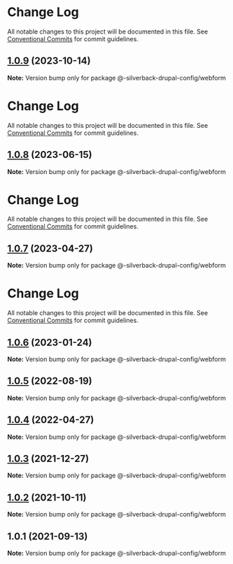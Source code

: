 # Change Log

All notable changes to this project will be documented in this file. See
[Conventional Commits](https://conventionalcommits.org) for commit guidelines.

## [1.0.9](https://github.com/AmazeeLabs/silverback-mono/compare/@-silverback-drupal-config/webform@1.0.8...@-silverback-drupal-config/webform@1.0.9) (2023-10-14)

**Note:** Version bump only for package @-silverback-drupal-config/webform

# Change Log

All notable changes to this project will be documented in this file. See
[Conventional Commits](https://conventionalcommits.org) for commit guidelines.

## [1.0.8](https://github.com/AmazeeLabs/silverback-mono/compare/@-silverback-drupal-config/webform@1.0.7...@-silverback-drupal-config/webform@1.0.8) (2023-06-15)

**Note:** Version bump only for package @-silverback-drupal-config/webform

# Change Log

All notable changes to this project will be documented in this file. See
[Conventional Commits](https://conventionalcommits.org) for commit guidelines.

## [1.0.7](https://github.com/AmazeeLabs/silverback-mono/compare/@-silverback-drupal-config/webform@1.0.6...@-silverback-drupal-config/webform@1.0.7) (2023-04-27)

**Note:** Version bump only for package @-silverback-drupal-config/webform

# Change Log

All notable changes to this project will be documented in this file. See
[Conventional Commits](https://conventionalcommits.org) for commit guidelines.

## [1.0.6](https://github.com/AmazeeLabs/silverback-mono/compare/@-silverback-drupal-config/webform@1.0.5...@-silverback-drupal-config/webform@1.0.6) (2023-01-24)

**Note:** Version bump only for package @-silverback-drupal-config/webform

## [1.0.5](https://github.com/AmazeeLabs/silverback-mono/compare/@-silverback-drupal-config/webform@1.0.4...@-silverback-drupal-config/webform@1.0.5) (2022-08-19)

**Note:** Version bump only for package @-silverback-drupal-config/webform

## [1.0.4](https://github.com/AmazeeLabs/silverback-mono/compare/@-silverback-drupal-config/webform@1.0.3...@-silverback-drupal-config/webform@1.0.4) (2022-04-27)

**Note:** Version bump only for package @-silverback-drupal-config/webform

## [1.0.3](https://github.com/AmazeeLabs/silverback-mono/compare/@-silverback-drupal-config/webform@1.0.2...@-silverback-drupal-config/webform@1.0.3) (2021-12-27)

**Note:** Version bump only for package @-silverback-drupal-config/webform

## [1.0.2](https://github.com/AmazeeLabs/silverback-mono/compare/@-silverback-drupal-config/webform@1.0.1...@-silverback-drupal-config/webform@1.0.2) (2021-10-11)

**Note:** Version bump only for package @-silverback-drupal-config/webform

## 1.0.1 (2021-09-13)

**Note:** Version bump only for package @-silverback-drupal-config/webform
